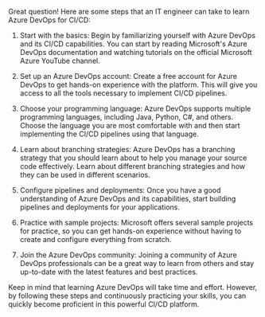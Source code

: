 Great question! Here are some steps that an IT engineer can take to learn Azure DevOps for CI/CD:

1. Start with the basics: Begin by familiarizing yourself with Azure DevOps and its CI/CD capabilities. You can start by reading Microsoft's Azure DevOps documentation and watching tutorials on the official Microsoft Azure YouTube channel.

2. Set up an Azure DevOps account: Create a free account for Azure DevOps to get hands-on experience with the platform. This will give you access to all the tools necessary to implement CI/CD pipelines.

3. Choose your programming language: Azure DevOps supports multiple programming languages, including Java, Python, C#, and others. Choose the language you are most comfortable with and then start implementing the CI/CD pipelines using that language.

4. Learn about branching strategies: Azure DevOps has a branching strategy that you should learn about to help you manage your source code effectively. Learn about different branching strategies and how they can be used in different scenarios.

5. Configure pipelines and deployments: Once you have a good understanding of Azure DevOps and its capabilities, start building pipelines and deployments for your applications.

6. Practice with sample projects: Microsoft offers several sample projects for practice, so you can get hands-on experience without having to create and configure everything from scratch.

7. Join the Azure DevOps community: Joining a community of Azure DevOps professionals can be a great way to learn from others and stay up-to-date with the latest features and best practices.

Keep in mind that learning Azure DevOps will take time and effort. However, by following these steps and continuously practicing your skills, you can quickly become proficient in this powerful CI/CD platform.
